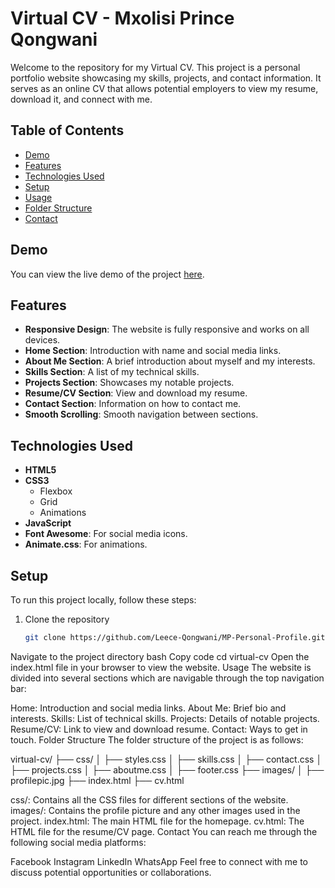 # Virtual CV - Mxolisi Prince Qongwani

Welcome to the repository for my Virtual CV. This project is a personal portfolio website showcasing my skills, projects, and contact information. It serves as an online CV that allows potential employers to view my resume, download it, and connect with me.

## Table of Contents
- [Demo](#demo)
- [Features](#features)
- [Technologies Used](#technologies-used)
- [Setup](#setup)
- [Usage](#usage)
- [Folder Structure](#folder-structure)
- [Contact](#contact)

## Demo

You can view the live demo of the project [here](https://yourwebsite.com).

## Features

- **Responsive Design**: The website is fully responsive and works on all devices.
- **Home Section**: Introduction with name and social media links.
- **About Me Section**: A brief introduction about myself and my interests.
- **Skills Section**: A list of my technical skills.
- **Projects Section**: Showcases my notable projects.
- **Resume/CV Section**: View and download my resume.
- **Contact Section**: Information on how to contact me.
- **Smooth Scrolling**: Smooth navigation between sections.

## Technologies Used

- **HTML5**
- **CSS3**
  - Flexbox
  - Grid
  - Animations
- **JavaScript**
- **Font Awesome**: For social media icons.
- **Animate.css**: For animations.

## Setup

To run this project locally, follow these steps:

1. Clone the repository
   ```bash
   git clone https://github.com/Leece-Qongwani/MP-Personal-Profile.git
Navigate to the project directory
bash
Copy code
cd virtual-cv
Open the index.html file in your browser to view the website.
Usage
The website is divided into several sections which are navigable through the top navigation bar:

Home: Introduction and social media links.
About Me: Brief bio and interests.
Skills: List of technical skills.
Projects: Details of notable projects.
Resume/CV: Link to view and download resume.
Contact: Ways to get in touch.
Folder Structure
The folder structure of the project is as follows:

virtual-cv/
├── css/
│   ├── styles.css
│   ├── skills.css
│   ├── contact.css
│   ├── projects.css
│   ├── aboutme.css
│   ├── footer.css
├── images/
│   ├── profilepic.jpg
├── index.html
├── cv.html

css/: Contains all the CSS files for different sections of the website.
images/: Contains the profile picture and any other images used in the project.
index.html: The main HTML file for the homepage.
cv.html: The HTML file for the resume/CV page.
Contact
You can reach me through the following social media platforms:

Facebook
Instagram
LinkedIn
WhatsApp
Feel free to connect with me to discuss potential opportunities or collaborations.
